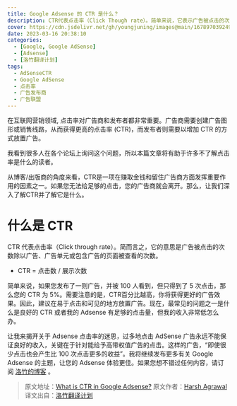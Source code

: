 ```yaml
---
title: Google Adsense 的 CTR 是什么？
description: CTR代表点击率（Click Though rate）。简单来说，它表示广告被点击的次数除以广告被浏览的次数。
cover: https://cdn.jsdelivr.net/gh/youngjuning/images@main/1678970392497.png
date: 2023-03-16 20:38:10
categories:
  - [Google, Google AdSense]
  - [Adsense]
  - [洛竹翻译计划]
tags:
  - AdSenseCTR
  - Google AdSense
  - 点击率
  - 广告发布商
  - 广告联盟
---
```


<ins class="adsbygoogle" style="display:block; text-align:center;"  data-ad-layout="in-article" data-ad-format="fluid" data-ad-client="ca-pub-7962287588031867" data-ad-slot="2542544532"></ins><script> (adsbygoogle = window.adsbygoogle || []).push({});</script>

在互联网营销领域, 点击率对广告商和发布者都非常重要。广告商需要创建广告图形或销售线路，从而获得更高的点击率 (CTR)，而发布者则需要以增加 CTR 的方式放置广告。

我看到很多人在各个论坛上询问这个问题，所以本篇文章将有助于许多不了解点击率是什么的读者。

从博客/出版商的角度来看，CTR是一项在赚取金钱和留住广告商方面发挥重要作用的因素之一。如果您无法给足够的点击，您的广告商就会离开。那么，让我们深入了解CTR并了解它是什么。

# 什么是 CTR

CTR 代表点击率（Click through rate）。简而言之，它的意思是广告被点击的次数除以广告、广告单元或包含广告的页面被查看的次数。

- CTR = 点击数 / 展示次数

简单来说，如果您发布了一则广告，并被 100 人看到，但只得到了 5 次点击，那么您的 CTR 为 5%。需要注意的是，CTR百分比越高，你将获得更好的广告效果。因此，建议在易于点击和可见的地方放置广告。现在，最常见的问题之一是什么是良好的 CTR 或者我的 Adsense 有足够的点击量，但我的收入非常低怎么办。

让我来揭开关于 Adsense 点击率的迷思，过多地点击 AdSense 广告永远不能保证良好的收入，关键在于针对能给予高带权值广告的点击。这样的广告，“即使很少点击也会产生比 100 次点击更多的收益”。我将继续发布更多有关 Google Adsense 的主题，让您的 Adsense 体验更佳。如果您想不错过任何内容，请订阅 [洛竹的博客](https://youngjuning.js.org/atom.xml) 。

> 原文地址：[What is CTR in Google Adsense?](https://www.shoutmeloud.com/what-is-ctr-in-google-adsense.html)
> 原文作者：[Harsh Agrawal](https://www.shoutmeloud.com/author/admin)
> 译文出自：[洛竹翻译计划](https://youngjuning.js.org/categories/%E6%B4%9B%E7%AB%B9%E7%BF%BB%E8%AF%91%E8%AE%A1%E5%88%92/)
